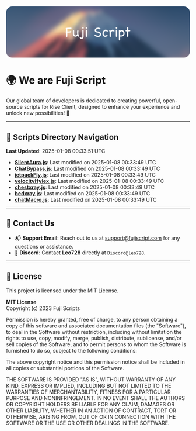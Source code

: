 ![Banner](.github/b.webp)

# 🌍 **We are Fuji Script**

Our global team of developers is dedicated to creating powerful, open-source scripts for Rise Client, designed to enhance your experience and unlock new possibilities! 🌟

---
<!-- SCRIPTS_NAVIGATION_START -->
## 📂 **Scripts Directory Navigation**

**Last Updated**: 2025-01-08 00:33:51 UTC

- **[SilentAura.js](scripts/SilentAura.js)**: Last modified on 2025-01-08 00:33:49 UTC
- **[ChatBypass.js](scripts/ChatBypass.js)**: Last modified on 2025-01-08 00:33:49 UTC
- **[jetpackFly.js](scripts/jetpackFly.js)**: Last modified on 2025-01-08 00:33:49 UTC
- **[velocityHylex.js](scripts/velocityHylex.js)**: Last modified on 2025-01-08 00:33:49 UTC
- **[chestxray.js](scripts/chestxray.js)**: Last modified on 2025-01-08 00:33:49 UTC
- **[bedxray.js](scripts/bedxray.js)**: Last modified on 2025-01-08 00:33:49 UTC
- **[chatMacro.js](scripts/chatMacro.js)**: Last modified on 2025-01-08 00:33:49 UTC

<!-- SCRIPTS_NAVIGATION_END -->

---

## 💬 **Contact Us**  
- 📬 **Support Email**: Reach out to us at [support@fujiscript.com](mailto:support@fujiscript.com) for any questions or assistance.  
- 💬 **Discord**: Contact **Leo728** directly at `Discord@leo728`.

---

## 📜 **License**

This project is licensed under the MIT License.  

**MIT License**  
Copyright (c) 2023 Fuji Scripts  

Permission is hereby granted, free of charge, to any person obtaining a copy of this software and associated documentation files (the "Software"), to deal in the Software without restriction, including without limitation the rights to use, copy, modify, merge, publish, distribute, sublicense, and/or sell copies of the Software, and to permit persons to whom the Software is furnished to do so, subject to the following conditions:  

The above copyright notice and this permission notice shall be included in all copies or substantial portions of the Software.  

THE SOFTWARE IS PROVIDED "AS IS", WITHOUT WARRANTY OF ANY KIND, EXPRESS OR IMPLIED, INCLUDING BUT NOT LIMITED TO THE WARRANTIES OF MERCHANTABILITY, FITNESS FOR A PARTICULAR PURPOSE AND NONINFRINGEMENT. IN NO EVENT SHALL THE AUTHORS OR COPYRIGHT HOLDERS BE LIABLE FOR ANY CLAIM, DAMAGES OR OTHER LIABILITY, WHETHER IN AN ACTION OF CONTRACT, TORT OR OTHERWISE, ARISING FROM, OUT OF OR IN CONNECTION WITH THE SOFTWARE OR THE USE OR OTHER DEALINGS IN THE SOFTWARE.  
